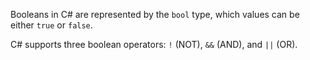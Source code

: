 Booleans in C# are represented by the `bool` type, which values can be either `true` or `false`.

C# supports three boolean operators: `!` (NOT), `&&` (AND), and `||` (OR).
